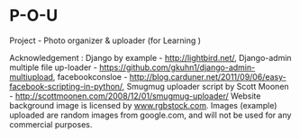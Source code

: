 P-O-U
=====

Project - Photo organizer & uploader (for Learning )

Acknowledgement :
Django by example - http://lightbird.net/, 
Django-admin multiple file up-loader - https://github.com/gkuhn1/django-admin-multiupload, 
facebookconsloe - http://blog.carduner.net/2011/09/06/easy-facebook-scripting-in-python/, 
Smugmug uploader script by Scott Moonen - http://scottmoonen.com/2008/12/01/smugmug-uploader/
Website background image is licensed by www.rgbstock.com. 
Images (example) uploaded are random images from google.com, and will not be used for any commercial purposes. 




